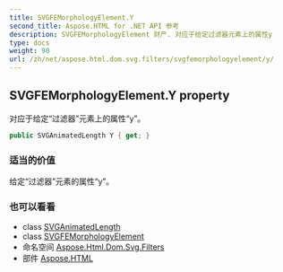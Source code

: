 ```yaml
---
title: SVGFEMorphologyElement.Y
second_title: Aspose.HTML for .NET API 参考
description: SVGFEMorphologyElement 财产. 对应于给定过滤器元素上的属性y
type: docs
weight: 90
url: /zh/net/aspose.html.dom.svg.filters/svgfemorphologyelement/y/
---
```

## SVGFEMorphologyElement.Y property

对应于给定“过滤器”元素上的属性“y”。

```csharp
public SVGAnimatedLength Y { get; }
```

### 适当的价值

给定“过滤器”元素的属性“y”。

### 也可以看看

* class [SVGAnimatedLength](../../../aspose.html.dom.svg.datatypes/svganimatedlength/)
* class [SVGFEMorphologyElement](../)
* 命名空间 [Aspose.Html.Dom.Svg.Filters](../../svgfemorphologyelement/)
* 部件 [Aspose.HTML](../../../)


